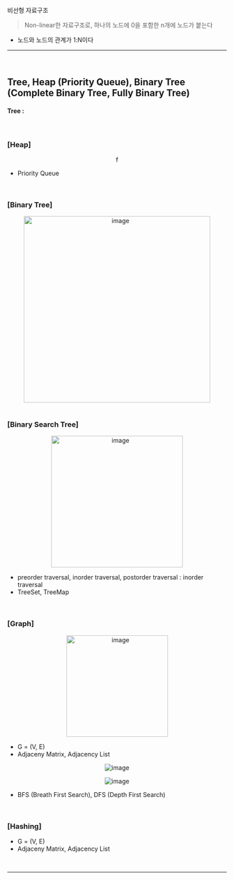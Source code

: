 비선형 자료구조
> Non-linear한 자료구조로, 하나의 노드에 0을 포함한 n개에 노드가 붙는다
* 노드와 노드의 관계가 1:N이다

<hr>
<br>

## Tree, Heap (Priority Queue), Binary Tree (Complete Binary Tree, Fully Binary Tree)

#### Tree : 

<br>

### [Heap]

<div align="center">f
  
</div>

* Priority Queue 

<br>

### [Binary Tree]

<div align="center">
  <img width="428" alt="image" src="https://user-images.githubusercontent.com/37537227/117968656-61dcec00-b361-11eb-84a8-72ed4a9dc05e.png">
</div>

<br>

### [Binary Search Tree]

<div align="center">
  <img width="302" alt="image" src="https://user-images.githubusercontent.com/37537227/117969994-13305180-b363-11eb-82de-fe547e8a06aa.png">
</div>

* preorder traversal, inorder traversal, postorder traversal : inorder traversal
* TreeSet, TreeMap

<br>

### [Graph]

<div align="center">
  <img width="233" alt="image" src="https://user-images.githubusercontent.com/37537227/117972508-35779e80-b366-11eb-86f5-30f562d9ee60.png">
</div>

* G = (V, E)
* Adjaceny Matrix, Adjacency List

<div align="center">
  
  ![image](https://user-images.githubusercontent.com/37537227/117973447-60aebd80-b367-11eb-9552-fe2b52d8a982.png)

  ![image](https://user-images.githubusercontent.com/37537227/117973793-c438eb00-b367-11eb-97eb-5792fc8f960b.png)

</div>

* BFS (Breath First Search), DFS (Depth First Search)

<br>

### [Hashing]

<div align="center">
  
</div>

* G = (V, E)
* Adjaceny Matrix, Adjacency List




<br>
<hr>
<br>
